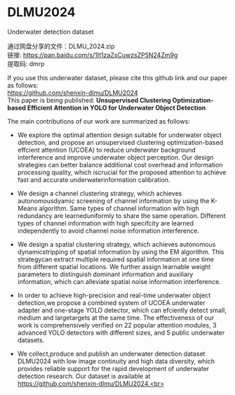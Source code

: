 # DLMU2024
Underwater detection dataset <br>

通过网盘分享的文件：DLMU_2024.zip <br>
链接: https://pan.baidu.com/s/1It1zaZsCuwzsZP5N24Zm9g  <br>
提取码: dmrp <br>

If you use this underwater dataset, please cite this github link and our paper as follows: <br>
https://github.com/shenxin-dlmu/DLMU2024 <br>
This paper is being published: **Unsupervised Clustering Optimization-based Efficient Attention in YOLO for Underwater Object Detection**<br>

The main contributions of our work are summarized as follows:<br>

* We explore the optimal attention design suitable for underwater object detection, and propose an unsupervised clustering optimization-based effcient attention (UCOEA) to reduce underwater background interference and improve underwater object perception. Our design strategies can better balance additional cost overhead and information processing quality, which iscrucial for the proposed attention to achieve fast and accurate underwaterinformation calibration.<br>

* We design a channel clustering strategy, which achieves autonomousdyamic screening of channel information by using the K-Means algorithm. Same types of channel information with high redundancy are learneduniformly to share the same operation. Different types of channel information with high specifcity are learned independently to avoid channel noise information interference.<br>

* We design a spatial clustering strategy, which achieves autonomous dynamicstripping of spatial information by using the EM algorithm. This strategycan extract multiple required spatial information at one time from different spatial locations. We further assign learnable weight parameters to distinguish dominant information and auxiliary information, which can alleviate spatial noise information interference.<br>

* In order to achieve high-precision and real-time underwater object detection,we propose a combined system of UCOEA underwater adapter and one-stage YOLO detector, which can efciently detect small, medium and largetargets at the same time. The effectiveness of our work is comprehensively verified on 22 popular attention modules, 3 advanced YOLO detectors with different sizes, and 5 public underwater datasets.<br>

* We collect,produce and publish an underwater detection dataset DLMU2024 with low image continuity and high data diversity, which provides reliable support for the rapid development of underwater detection research. Our dataset is available at https://github.com/shenxin-dlmu/DLMU2024.<br>

